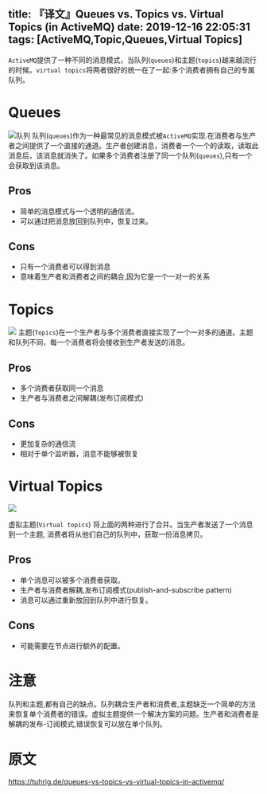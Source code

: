 title: 『译文』Queues vs. Topics vs. Virtual Topics (in ActiveMQ)
date: 2019-12-16 22:05:31
tags: [ActiveMQ,Topic,Queues,Virtual Topics]
---
`ActiveMQ`提供了一种不同的消息模式，当队列(`queues`)和主题(`topics`)越来越流行的时候。`virtual topics`将两者很好的统一在了一起:多个消费者拥有自己的专属队列。
# Queues
![队列](https://tp.linqmind.com/2019-12-16-141044.jpg)
队列(`queues`)作为一种最常见的消息模式被`ActiveMQ`实现.在消费者与生产者之间提供了一个直接的通道。生产者创建消息，消费者一个一个的读取，读取此消息后，该消息就消失了。如果多个消费者注册了同一个队列(`queues`),只有一个会获取到该消息。
## Pros
- 简单的消息模式与一个透明的通信流。
- 可以通过把消息放回到队列中，恢复过来。

## Cons
- 只有一个消费者可以得到消息
- 意味着生产者和消费者之间的耦合,因为它是一个一对一的关系
  

# Topics
![](https://tp.linqmind.com/2019-12-16-141851.jpg)
主题(`Topics`)在一个生产者与多个消费者直接实现了一个一对多的通道。主题和队列不同，每一个消费者将会接收到生产者发送的消息。

## Pros

- 多个消费者获取同一个消息
- 生产者与消费者之间解耦(发布订阅模式)

## Cons

- 更加复杂的通信流
- 相对于单个监听器，消息不能够被恢复

# Virtual Topics
![](https://tp.linqmind.com/2019-12-16-145734.jpg)

虚拟主题(`Virtual topics`) 将上面的两种进行了合并。当生产者发送了一个消息到一个主题, 消费者将从他们自己的队列中，获取一份消息拷贝。

## Pros

- 单个消息可以被多个消费者获取。
- 生产者与消费者解耦,发布订阅模式(publish-and-subscribe pattern)
- 消息可以通过重新放回到队列中进行恢复。

## Cons

- 可能需要在节点进行额外的配置。
  
# 注意
队列和主题,都有自己的缺点。队列耦合生产者和消费者,主题缺乏一个简单的方法来恢复单个消费者的错误。虚拟主题提供一个解决方案的问题。生产者和消费者是解耦的发布-订阅模式,错误恢复可以放在单个队列。

# 原文
https://tuhrig.de/queues-vs-topics-vs-virtual-topics-in-activemq/